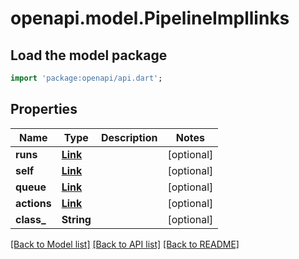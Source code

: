 # openapi.model.PipelineImpllinks

## Load the model package
```dart
import 'package:openapi/api.dart';
```

## Properties
Name | Type | Description | Notes
------------ | ------------- | ------------- | -------------
**runs** | [**Link**](Link.md) |  | [optional] 
**self** | [**Link**](Link.md) |  | [optional] 
**queue** | [**Link**](Link.md) |  | [optional] 
**actions** | [**Link**](Link.md) |  | [optional] 
**class_** | **String** |  | [optional] 

[[Back to Model list]](../README.md#documentation-for-models) [[Back to API list]](../README.md#documentation-for-api-endpoints) [[Back to README]](../README.md)


